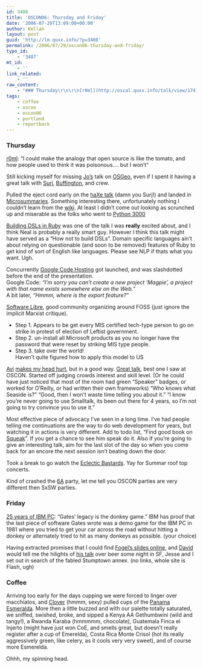 ```yaml
---
id: 3408
title: 'OSCON06: Thursday and Friday'
date: '2006-07-29T13:09:00+00:00'
author: Kellan
layout: post
guid: 'http://lm.quxx.info/?p=3408'
permalink: /2006/07/29/oscon06-thursday-and-friday/
typo_id:
    - '3407'
mt_id:
    - ''
link_related:
    - ''
raw_content:
    - "### Thursday\r\n\r\n[r0ml](http://oscal.quxx.info/talk/view/174):  \\\"I could make the analogy that open source is like the tomato, and how people used to think it was poisonous.... but I won\\'t\\\"\r\n\r\nStill kicking myself for missing [Jo\\'s](http://frot.org/) talk on [OSGeo](http://oscal.quxx.info/talk/view/191), even if I spent it having a great talk with [Surj](http://www.surjpatel.com/), [Buffington](http://www.michaelbuffington.com/), and crew.\r\n\r\nPulled the eject cord early on the [haXe talk](http://oscal.quxx.info/talk/view/199) (damn you Surj!) and landed in [Microsummaries](http://oscal.quxx.info/talk/view/200).  Something interesting there, unfortunately nothing I couldn\\'t learn from the [wiki](http://wiki.mozilla.org/Microsummaries).  At least I didn\\'t come out looking as scrunched up and miserable as the folks who went to [Python 3000](http://oscal.quxx.info/talk/view/197)\r\n\r\n[Building DSLs in Ruby](http://oscal.quxx.info/talk/view/213) was one of the talk I was **really** excited about, and I think Neal is probably a really smart guy.  However I think this talk might have served as a \\\"How not to build DSLs\\\".  Domain specific languages ain\\'t about relying on questionable (and soon to be removed) features of Ruby to get kind of sort of English like languages.  Please see NLP if thats what you want.  Ugh.\r\n\r\nConcurrently [Google Code Hosting](http://code.google.com/hosting/) got launched, and was slashdotted before the end of the presentation.  \r\nGoogle Code: _\\\"I\\'m sorry you can\\'t create a new project \\'Magpie\\', a project with that name exists somewhere else on the Web.\\\"_  \r\nA bit later, _\\\"Hmmm, where is the export feature?\\\"_\r\n\r\n[Software Libre](http://oscal.quxx.info/talk/view/236), good community organizing around FOSS (just ignore the implicit Marxist critique).  \r\n\r\n* Step 1. Appears to be get every MIS certified tech-type person to go on strike in protest of election of Leftist government.  \r\n* Step 2. un-install all Microsoft products as you no longer have the password that were reset by striking MIS type people.  \r\n* Step 3. take over the world!   \r\nHaven\\'t quite figured how to apply this model to US\r\n\r\n[Avi](http://smallthought.com/avi/) [makes my head hurt](http://oscal.quxx.info/talk/view/255), but in a good way.  [Great talk](http://oscal.quxx.info/talk/view/255), best one I saw at OSCON.  Started off judging crowds interest and skill level.  (Or he could have just noticed that most of the room had green \\\"Speaker\\\" badges, or worked for O\\'Reilly, or had written their own frameworks)  \\\"Who knows what Seaside is?\\\"  \\\"Good, then I won\\'t waste time telling you about it.\\\"  \\\"I know you\\'re never going to use Smalltalk, its been out there for 4 years, so I\\'m not going to try convince you to use it.\\\"  \r\n\r\nMost effective piece of advocacy I\\'ve seen in a long time.  I\\'ve had people telling me continuations are the way to do web development for years, but watching it in actions is very different.   Add to todo list, \\\"Find good book on [Squeak](http://www.squeak.org/)\\\".  If you get a chance to see him speak do it.  Also if you\\'re going to give an interesting talk, aim for the last slot of the day so when you come back for an encore the next session isn\\'t beating down the door.\r\n\r\nTook a break to go watch the [Eclectic Bastards](http://www.bastardrecords.com/).  Yay for Summar roof top concerts.\r\n\r\nKind of crashed the [6A](http://sixapart.com) party, let me tell you OSCON parties are very different then SxSW parties.\r\n\r\n### Friday\r\n\r\n[25 years of IBM PC](http://oscal.quxx.info/talk/view/278):  \\\"Gates\\' legacy is the donkey game.\\\"  IBM has proof that the last piece of software Gates wrote was a demo game for the IBM PC in 1981 where you tried to get your car across the road without hitting a donkey or alternately tried to hit as many donkeys as possible. (your choice)  \r\n\r\nHaving extracted promises that I could find [Fogel\\'s slides online](http://oscal.quxx.info/talk/view/290), and [David](http://daveman692.livejournal.com/) would tell me the hilights of [his talk]((http://oscal.quxx.info/talk/view/286)) over beer some night in SF, Jesse and I set out in search of the fabled Stumptown annex. (no links, whole site is Flash, ugh) \r\n\r\n### Coffee\r\n<a name=\\\"coffee\\\"></a>\r\nArriving too early for the days cupping we were forced to linger over macchiatos, and [Clover](http://cloverequipment.com/) (hmmm, sexy) pulled cups of the [Panama Esmeralda](http://www.haciendaesmeralda.com/).  More then a little buzzed and with our palette totally saturated, we sniffed, swished, broke, and sipped a Kenya AA Gethumbwini (wild and tangy!), a Rwanda Karaba (hmmmmm, chocolate), Guatemala Finca el Injerto (might have just won CoE, and smells great, but doesn\\'t really register after a cup of Emerelda), Costa Rica Monte Crisol (hot its really aggressively green, like celery, as it cools very very sweet), and of course more Esmerelda.\r\n\r\nOhhh, my spinning head."
tags:
    - coffee
    - oscon
    - oscon06
    - portland
    - reportback
---
```


### Thursday

[r0ml](http://oscal.quxx.info/talk/view/174): “I could make the analogy that open source is like the tomato, and how people used to think it was poisonous…. but I won’t”

Still kicking myself for missing [Jo’s](http://frot.org/) talk on [OSGeo](http://oscal.quxx.info/talk/view/191), even if I spent it having a great talk with [Surj](http://www.surjpatel.com/), [Buffington](http://www.michaelbuffington.com/), and crew.

Pulled the eject cord early on the [haXe talk](http://oscal.quxx.info/talk/view/199) (damn you Surj!) and landed in [Microsummaries](http://oscal.quxx.info/talk/view/200). Something interesting there, unfortunately nothing I couldn’t learn from the [wiki](http://wiki.mozilla.org/Microsummaries). At least I didn’t come out looking as scrunched up and miserable as the folks who went to [Python 3000](http://oscal.quxx.info/talk/view/197)

[Building DSLs in Ruby](http://oscal.quxx.info/talk/view/213) was one of the talk I was **really** excited about, and I think Neal is probably a really smart guy. However I think this talk might have served as a “How not to build DSLs”. Domain specific languages ain’t about relying on questionable (and soon to be removed) features of Ruby to get kind of sort of English like languages. Please see NLP if thats what you want. Ugh.

Concurrently [Google Code Hosting](http://code.google.com/hosting/) got launched, and was slashdotted before the end of the presentation.  
Google Code: *“I’m sorry you can’t create a new project ‘Magpie’, a project with that name exists somewhere else on the Web.”*  
A bit later, *“Hmmm, where is the export feature?”*

[Software Libre](http://oscal.quxx.info/talk/view/236), good community organizing around FOSS (just ignore the implicit Marxist critique).

- Step 1. Appears to be get every MIS certified tech-type person to go on strike in protest of election of Leftist government.
- Step 2. un-install all Microsoft products as you no longer have the password that were reset by striking MIS type people.
- Step 3. take over the world!  
    Haven’t quite figured how to apply this model to US

[Avi](http://smallthought.com/avi/) [makes my head hurt](http://oscal.quxx.info/talk/view/255), but in a good way. [Great talk](http://oscal.quxx.info/talk/view/255), best one I saw at OSCON. Started off judging crowds interest and skill level. (Or he could have just noticed that most of the room had green “Speaker” badges, or worked for O’Reilly, or had written their own frameworks) “Who knows what Seaside is?” “Good, then I won’t waste time telling you about it.” “I know you’re never going to use Smalltalk, its been out there for 4 years, so I’m not going to try convince you to use it.”

Most effective piece of advocacy I’ve seen in a long time. I’ve had people telling me continuations are the way to do web development for years, but watching it in actions is very different. Add to todo list, “Find good book on [Squeak](http://www.squeak.org/)”. If you get a chance to see him speak do it. Also if you’re going to give an interesting talk, aim for the last slot of the day so when you come back for an encore the next session isn’t beating down the door.

Took a break to go watch the [Eclectic Bastards](http://www.bastardrecords.com/). Yay for Summar roof top concerts.

Kind of crashed the [6A](http://sixapart.com) party, let me tell you OSCON parties are very different then SxSW parties.

### Friday

[25 years of IBM PC](http://oscal.quxx.info/talk/view/278): “Gates’ legacy is the donkey game.” IBM has proof that the last piece of software Gates wrote was a demo game for the IBM PC in 1981 where you tried to get your car across the road without hitting a donkey or alternately tried to hit as many donkeys as possible. (your choice)

Having extracted promises that I could find [Fogel’s slides online](http://oscal.quxx.info/talk/view/290), and [David](http://daveman692.livejournal.com/) would tell me the hilights of [his talk]((http://oscal.quxx.info/talk/view/286)) over beer some night in SF, Jesse and I set out in search of the fabled Stumptown annex. (no links, whole site is Flash, ugh)

### Coffee

<a name="coffee"></a>Arriving too early for the days cupping we were forced to linger over macchiatos, and [Clover](http://cloverequipment.com/) (hmmm, sexy) pulled cups of the [Panama Esmeralda](http://www.haciendaesmeralda.com/). More then a little buzzed and with our palette totally saturated, we sniffed, swished, broke, and sipped a Kenya AA Gethumbwini (wild and tangy!), a Rwanda Karaba (hmmmmm, chocolate), Guatemala Finca el Injerto (might have just won CoE, and smells great, but doesn’t really register after a cup of Emerelda), Costa Rica Monte Crisol (hot its really aggressively green, like celery, as it cools very very sweet), and of course more Esmerelda.

Ohhh, my spinning head.